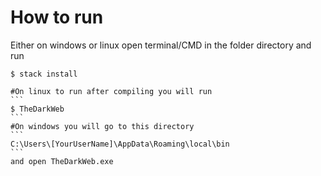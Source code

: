 # How to run
Either on windows or linux open terminal/CMD in the folder directory and run 
``` 
$ stack install 
``` 
    #On linux to run after compiling you will run 
    ```
    $ TheDarkWeb
    ```
    #On windows you will go to this directory 
    ```
    C:\Users\[YourUserName]\AppData\Roaming\local\bin
    ```
    and open TheDarkWeb.exe 